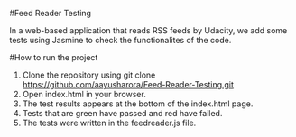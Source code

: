 #Feed Reader Testing

In a web-based application that reads RSS feeds by Udacity, we add some tests using Jasmine to check the functionalites of the code.

#How to run the project

1. Clone the repository using git clone https://github.com/aayusharora/Feed-Reader-Testing.git
2. Open index.html in your browser.
3. The test results appears at the bottom of the index.html page.
4. Tests that are green have passed and red have failed.
5. The tests were written in the feedreader.js file.

